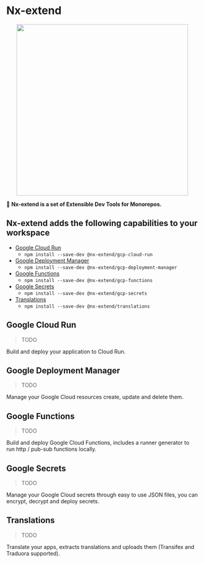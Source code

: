 # Nx-extend

<p align="center"><img src="https://raw.githubusercontent.com/nrwl/nx/master/images/nx-logo.png" width="450"></p>

🔎 **Nx-extend is a set of Extensible Dev Tools for Monorepos.**

## Nx-extend adds the following capabilities to your workspace

- [Google Cloud Run](https://cloud.google.com/)
  - `npm install --save-dev @nx-extend/gcp-cloud-run`
- [Google Deployment Manager](https://cloud.google.com/)
  - `npm install --save-dev @nx-extend/gcp-deployment-manager`
- [Google Functions](https://cloud.google.com/)
  - `npm install --save-dev @nx-extend/gcp-functions`
- [Google Secrets](https://cloud.google.com/)
  - `npm install --save-dev @nx-extend/gcp-secrets`
- [Translations](#)
  - `npm install --save-dev @nx-extend/translations`


## Google Cloud Run
> TODO

Build and deploy your application to Cloud Run.

## Google Deployment Manager
> TODO

Manage your Google Cloud resources create, update and delete them.

## Google Functions
> TODO

Build and deploy Google Cloud Functions, includes a runner generator to run http / pub-sub functions locally.

## Google Secrets
> TODO

Manage your Google Cloud secrets through easy to use JSON files, you can encrypt, decrypt and deploy secrets.

## Translations
> TODO

Translate your apps, extracts translations and uploads them (Transifex and Traduora supported).  
